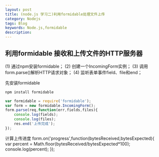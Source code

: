 ```yaml
---
layout: post
title: (node.js 学习二)利用formidable处理文件上传
category: Nodejs
tags: Blog
keywords: Node.js,formidable
description: 
---
```


## 利用formidable 接收和上传文件的HTTP服务器

(1) 通过npm安装formidable；
(2) 创建一个IncomingForm实例；
(3) 调用form.parse()解析HTTP请求对象；
(4) 监听表单事件field、file和end；

先安装formidable
```js
npm install formidable
```

```js
var formidable = require('formidable');
var form = new formidable.IncomingForm();
form.parse(req,function(err,fields,files){
	console.log(fields);
	console.log(files);
	res.end('上传完成');
});
```
计算上传进度
form.on('progress',function(bytesReceived,bytesExpected){
	var percent = Math.floor(bytesReceived/bytesExpected*100);
	console.log(percent);
});




